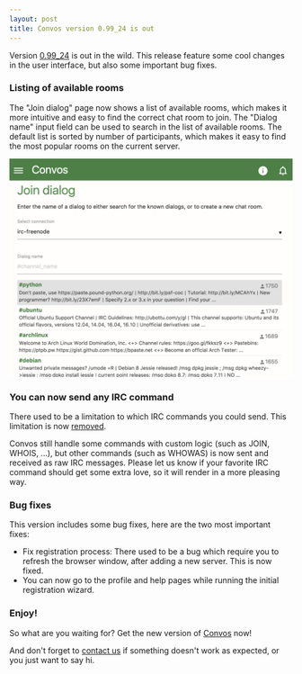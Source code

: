 ```yaml
---
layout: post
title: Convos version 0.99_24 is out
---
```


Version [0.99_24](https://github.com/Nordaaker/convos/tree/stable/Changes) is
out in the wild. This release feature some cool changes in the user interface,
but also some important bug fixes.

### Listing of available rooms

The "Join dialog" page now shows a list of available rooms, which makes it
more intuitive and easy to find the correct chat room to join. The "Dialog
name" input field can be used to search in the list of available rooms.
The default list is sorted by number of participants, which makes it easy to
find the most popular rooms on the current server.

[![Join dialog](/public/screenshots/2017-01-29-join-dialog.png)](/public/screenshots/2017-01-29-join-dialog.png)

### You can now send any IRC command

There used to be a limitation to which IRC commands you could send. This
limitation is now [removed](https://github.com/Nordaaker/convos/issues/317).

Convos still handle some commands with custom logic (such as JOIN, WHOIS,
...), but other commands (such as WHOWAS) is now sent and received as raw IRC
messages. Please let us know if your favorite IRC command should get some
extra love, so it will render in a more pleasing way.

### Bug fixes

This version includes some bug fixes, here are the two most important fixes:

- Fix registration process: There used to be a bug which require you to refresh
  the browser window, after adding a new server. This is now fixed.
- You can now go to the profile and help pages while running the initial
  registration wizard.

### Enjoy!

So what are you waiting for? Get the new version of
[Convos](/doc/getting-started.html#quick-start-guide) now!

And don't forget to [contact us](/doc/#get-in-touch) if something doesn't work
as expected, or you just want to say hi.
